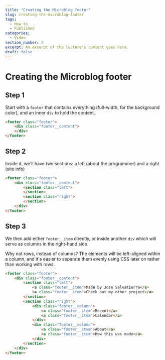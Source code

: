 ```yaml
---
title: "Creating the Microblog footer"
slug: creating-the-microblog-footer
tags:
  - How to
  - Published
categories:
  - Video
section_number: 3
excerpt: An excerpt of the lecture's content goes here.
draft: false
---
```


# Creating the Microblog footer

## Step 1

Start with a `footer` that contains everything (full-width, for the background color), and an inner `div` to hold the content.

```html
<footer class="footer">
    <div class="footer__content">
    </div>
</footer>
```

## Step 2

Inside it, we'll have two sections: a left (about the programmer) and a right (site info)

```html
<footer class="footer">
    <div class="footer__content">
        <section class="left">
        </section>
        <section class="right">
        </section>
    </div>
</footer>
```

## Step 3

We then add either `footer__item` directly, or inside another `div` which will serve as columns in the right-hand side.

Why not rows, instead of columns? The elements will be left-aligned within a column, and it's easier to separate them evenly using CSS later on rather than working with rows.

```html
<footer class="footer">
    <div class="footer__content">
        <section class="left">
            <a class="footer__item">Made by Jose Salvatierra</a>
            <a class="footer__item">Check out my other project</a>
        </section>
        <section class="right">
            <div class="footer__column">
                <a class="footer__item">Recent</a>
                <a class="footer__item">Calendar</a>
            </div>
            <div class="footer__column">
                <a class="footer__item">About</a>
                <a class="footer__item">How this was made</a>
            </div>
        </section>
    </div>
</footer>
```